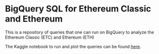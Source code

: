 # BigQuery SQL for Ethereum Classic and Ethereum

This is a repository of queries that one can run on BigQuery
to analyze the Ethereum Classic (ETC) and Ethereum (ETH)

The Kaggle notebook to run and plot the queries can be found [here](https://www.kaggle.com/yazanator/analyzing-ethereum-classic-via-google-bigquery/).
